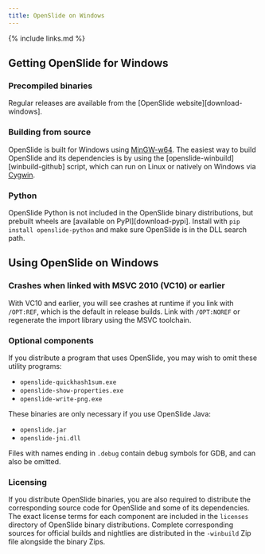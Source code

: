 ```yaml
---
title: OpenSlide on Windows
---
```


{% include links.md %}

## Getting OpenSlide for Windows

### Precompiled binaries

Regular releases are available from the [OpenSlide website][download-windows].

### Building from source

OpenSlide is built for Windows using
[MinGW-w64](http://mingw-w64.sourceforge.net/).  The easiest way to build
OpenSlide and its dependencies is by using the
[openslide-winbuild][winbuild-github] script, which can run on Linux or
natively on Windows via [Cygwin](https://www.cygwin.com/).

### Python

OpenSlide Python is not included in the OpenSlide binary distributions,
but prebuilt wheels are [available on PyPI][download-pypi].  Install with
`pip install openslide-python` and make sure OpenSlide is in the DLL search
path.

## Using OpenSlide on Windows

### Crashes when linked with MSVC 2010 (VC10) or earlier

With VC10 and earlier, you will see crashes at runtime if you link with
`/OPT:REF`, which is the default in release builds.  Link with `/OPT:NOREF`
or regenerate the import library using the MSVC toolchain.

### Optional components

If you distribute a program that uses OpenSlide, you may wish to omit these
utility programs:

- `openslide-quickhash1sum.exe`
- `openslide-show-properties.exe`
- `openslide-write-png.exe`

These binaries are only necessary if you use OpenSlide Java:

- `openslide.jar`
- `openslide-jni.dll`

Files with names ending in `.debug` contain debug symbols for GDB, and can
also be omitted.

### Licensing

If you distribute OpenSlide binaries, you are also required to distribute
the corresponding source code for OpenSlide and some of its dependencies.
The exact license terms for each component are included in the `licenses`
directory of OpenSlide binary distributions.  Complete corresponding sources
for official builds and nightlies are distributed in the `-winbuild` Zip
file alongside the binary Zips.
